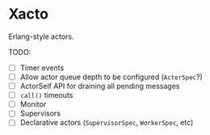 # Xacto

Erlang-style actors.

TODO:
- [ ] Timer events
- [ ] Allow actor queue depth to be configured (`ActorSpec`?)
- [ ] ActorSelf API for draining all pending messages
- [ ] `call()` timeouts
- [ ] Monitor
- [ ] Supervisors
- [ ] Declarative actors (`SupervisorSpec`, `WorkerSpec`, etc)
